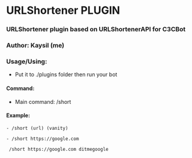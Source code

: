 # URLShortener PLUGIN #
### URLShortener plugin based on URLShortenerAPI for C3CBot
### Author: Kaysil (me) ##

### Usage/Using:
- Put it to ./plugins folder then run your bot
#### Command:
- Main command: /short

#### Example:
```
- /short (url) (vanity)
```
```
- /short https://google.com
```
```
 /short https://google.com ditmegoogle
```
